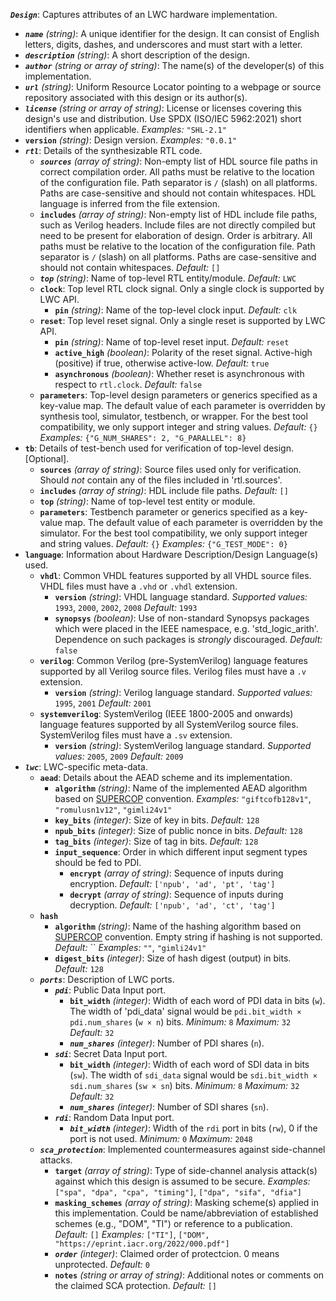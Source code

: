 ***`Design`***: Captures attributes of an LWC hardware implementation. 
- ***`name`*** *(string)*: A unique identifier for the design. It can consist of English letters, digits, dashes, and underscores and must start with a letter. 
- ***`description`*** *(string)*: A short description of the design. 
- ***`author`*** *(string or array of string)*: The name(s) of the developer(s) of this implementation. 
- ***`url`*** *(string)*: Uniform Resource Locator pointing to a webpage or source repository associated with this design or its author(s). 
- ***`license`*** *(string or array of string)*: License or licenses covering this design's use and distribution. Use SPDX (ISO/IEC 5962:2021) short identifiers when applicable. 
    _Examples:_
        `"SHL-2.1"`
- **`version`** *(string)*: Design version. 
    _Examples:_
        `"0.0.1"`
- ***`rtl`***: Details of the synthesizable RTL code. 
    - ***`sources`*** *(array of string)*: Non-empty list of HDL source file paths in correct compilation order. All paths must be relative to the location of the configuration file. Path separator is `/` (slash) on all platforms. Paths are case-sensitive and should not contain whitespaces. HDL language is inferred from the file extension. 
    - **`includes`** *(array of string)*: Non-empty list of HDL include file paths, such as Verilog headers. Include files are not directly compiled but need to be present for elaboration of design. Order is arbitrary. All paths must be relative to the location of the configuration file. Path separator is `/` (slash) on all platforms. Paths are case-sensitive and should not contain whitespaces.    _Default:_ `[]` 
    - ***`top`*** *(string)*: Name of top-level RTL entity/module.    _Default:_ `LWC` 
    - **`clock`**: Top level RTL clock signal. Only a single clock is supported by LWC API. 
        - **`pin`** *(string)*: Name of the top-level clock input.    _Default:_ `clk` 
    - **`reset`**: Top level reset signal. Only a single reset is supported by LWC API. 
        - **`pin`** *(string)*: Name of top-level reset input.    _Default:_ `reset` 
        - **`active_high`** *(boolean)*: Polarity of the reset signal. Active-high (positive) if true, otherwise active-low.    _Default:_ `true` 
        - **`asynchronous`** *(boolean)*: Whether reset is asynchronous with respect to `rtl.clock`.    _Default:_ `false` 
    - **`parameters`**: Top-level design parameters or generics specified as a key-value map. The default value of each parameter is overridden by synthesis tool, simulator, testbench, or wrapper. For the best tool compatibility, we only support integer and string values.    _Default:_ `{}` 
        _Examples:_
                `{"G_NUM_SHARES": 2, "G_PARALLEL": 8}`
- **`tb`**: Details of test-bench used for verification of top-level design. [Optional]. 
    - **`sources`** *(array of string)*: Source files used only for verification. Should _not_ contain any of the files included in 'rtl.sources'. 
    - **`includes`** *(array of string)*: HDL include file paths.    _Default:_ `[]` 
    - **`top`** *(string)*: Name of top-level test entity or module. 
    - **`parameters`**: Testbench parameter or generics specified as a key-value map. The default value of each parameter is overridden by the simulator. For the best tool compatibility, we only support integer and string values.    _Default:_ `{}` 
        _Examples:_
                `{"G_TEST_MODE": 0}`
- **`language`**: Information about Hardware Description/Design Language(s) used. 
    - **`vhdl`**: Common VHDL features supported by all VHDL source files. VHDL files must have a `.vhd` or `.vhdl` extension. 
        - **`version`** *(string)*: VHDL language standard.    _Supported values:_ `1993`, `2000`, `2002`, `2008`    _Default:_ `1993` 
        - **`synopsys`** *(boolean)*: Use of non-standard Synopsys packages which were placed in the IEEE namespace, e.g. 'std_logic_arith'. Dependence on such packages is _strongly_ discouraged.    _Default:_ `false` 
    - **`verilog`**: Common Verilog (pre-SystemVerilog) language features supported by all Verilog source files. Verilog files must have a `.v` extension. 
        - **`version`** *(string)*: Verilog language standard.    _Supported values:_ `1995`, `2001`    _Default:_ `2001` 
    - **`systemverilog`**: SystemVerilog (IEEE 1800-2005 and onwards) language features supported by all SystemVerilog source files. SystemVerilog files must have a `.sv` extension. 
        - **`version`** *(string)*: SystemVerilog language standard.    _Supported values:_ `2005`, `2009`    _Default:_ `2009` 
- ***`lwc`***: LWC-specific meta-data. 
    - **`aead`**: Details about the AEAD scheme and its implementation. 
        - **`algorithm`** *(string)*: Name of the implemented AEAD algorithm based on [SUPERCOP](https://bench.cr.yp.to/primitives-aead.html) convention. 
            _Examples:_
                        `"giftcofb128v1"`, `"romulusn1v12"`, `"gimli24v1"`
        - **`key_bits`** *(integer)*: Size of key in bits.    _Default:_ `128` 
        - **`npub_bits`** *(integer)*: Size of public nonce in bits.    _Default:_ `128` 
        - **`tag_bits`** *(integer)*: Size of tag in bits.    _Default:_ `128` 
        - **`input_sequence`**: Order in which different input segment types should be fed to PDI. 
            - **`encrypt`** *(array of string)*: Sequence of inputs during encryption.    _Default:_ `['npub', 'ad', 'pt', 'tag']` 
            - **`decrypt`** *(array of string)*: Sequence of inputs during decryption.    _Default:_ `['npub', 'ad', 'ct', 'tag']` 
    - **`hash`**
        - **`algorithm`** *(string)*: Name of the hashing algorithm based on [SUPERCOP](https://bench.cr.yp.to/primitives-aead.html) convention. Empty string if hashing is not supported.    _Default:_ `` 
            _Examples:_
                        `""`, `"gimli24v1"`
        - **`digest_bits`** *(integer)*: Size of hash digest (output) in bits.    _Default:_ `128` 
    - ***`ports`***: Description of LWC ports. 
        - ***`pdi`***: Public Data Input port. 
            - **`bit_width`** *(integer)*: Width of each word of PDI data in bits (`w`). The width of 'pdi_data' signal would be `pdi.bit_width × pdi.num_shares` (`w × n`) bits.    _Minimum:_ `8`    _Maximum:_ `32`    _Default:_ `32` 
            - ***`num_shares`*** *(integer)*: Number of PDI shares (`n`). 
        - ***`sdi`***: Secret Data Input port. 
            - **`bit_width`** *(integer)*: Width of each word of SDI data in bits (`sw`). The width of `sdi_data` signal would be `sdi.bit_width × sdi.num_shares` (`sw × sn`) bits.    _Minimum:_ `8`    _Maximum:_ `32`    _Default:_ `32` 
            - ***`num_shares`*** *(integer)*: Number of SDI shares (`sn`). 
        - ***`rdi`***: Random Data Input port. 
            - ***`bit_width`*** *(integer)*: Width of the `rdi` port in bits (`rw`), 0 if the port is not used.    _Minimum:_ `0`    _Maximum:_ `2048` 
    - ***`sca_protection`***: Implemented countermeasures against side-channel attacks. 
        - **`target`** *(array of string)*: Type of side-channel analysis attack(s) against which this design is assumed to be secure. 
            _Examples:_
                        `["spa", "dpa", "cpa", "timing"]`, `["dpa", "sifa", "dfia"]`
        - **`masking_schemes`** *(array of string)*: Masking scheme(s) applied in this implementation. Could be name/abbreviation of established schemes (e.g., "DOM", "TI") or reference to a publication.    _Default:_ `[]` 
            _Examples:_
                        `["TI"]`, `["DOM", "https://eprint.iacr.org/2022/000.pdf"]`
        - ***`order`*** *(integer)*: Claimed order of protectcion. 0 means unprotected.    _Default:_ `0` 
        - **`notes`** *(string or array of string)*: Additional notes or comments on the claimed SCA protection.    _Default:_ `[]` 
